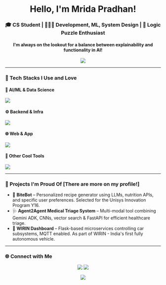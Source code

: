 <h1 align="center">Hello, I'm Mrida Pradhan!</h1>
<h3 align="center">🎓 CS Student | 👩🏽‍💻 Development, ML, System Design | 🧩 Logic Puzzle Enthusiast</h3>
<h4 align="center">I'm always on the lookout for a balance between explainability and functionality in AI! </h4>

<p align="center">
  <img src="https://readme-typing-svg.demolab.com?font=Fira+Code&pause=1000&center=true&vCenter=true&width=700&lines=Passionate+about+AI+ethics+%28and+cat+puns%29" />
</p>

---

### 🔧 Tech Stacks I Use and Love

#### 🤖 AI/ML & Data Science
<p>
  <img src="https://skillicons.dev/icons?i=python,tensorflow,pytorch,opencv,numpy,pandas" />
</p>

#### ⚙️ Backend & Infra
<p>
  <img src="https://skillicons.dev/icons?i=flask,fastapi,django,mysql,postgres,mongodb,vercel,railway,aws" />
</p>

#### 🌐 Web & App
<p>
  <img src="https://skillicons.dev/icons?i=html,css,tailwind,js,ts,react,nextjs,nodejs,flutter" />
</p>

#### 🧪 Other Cool Tools
<p>
  <img src="https://skillicons.dev/icons?i=git,github,figma,vscode,linux,arduino,raspberrypi,postman" />
</p>

---

### 🌱 Projects I'm Proud Of [There are more on my profile!]

- 🥗 **BiteBot** – Personalized recipe generator using LLMs, nutrition APIs, and specific user preferences. Selected for the Unisys Innovation Program Y16.
- 🩺 **Agent2Agent Medical Triage System** – Multi-modal tool combining Gemini ADK, CNNs, vector search & FastAPI for efficient healthcare triage.
- 🚗 **WIRIN Dashboard** – Flask-based microservices controlling car subsystems, MQTT enabled. As part of WIRIN - India's first fully autonomous vehicle. 
---

### 🌐 Connect with Me

<p align="center">
  <a href="https://www.linkedin.com/in/mrinmoy-pradhan/" target="_blank"><img src="https://img.shields.io/badge/LinkedIn-0077B5?style=for-the-badge&logo=linkedin&logoColor=white" /></a>
  <a href="mailto:mridapradhan.cd23@rvce.edu.in"><img src="https://img.shields.io/badge/Email-EA4335?style=for-the-badge&logo=gmail&logoColor=white" /></a>
</p>
<p align="center">
  <img src="https://capsule-render.vercel.app/api?type=waving&color=gradient&height=120&section=footer"/>
</p>
